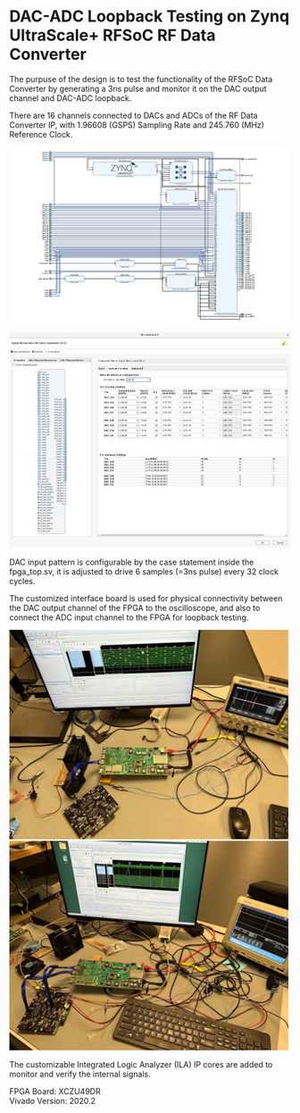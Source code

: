 # DAC-ADC Loopback Testing on Zynq UltraScale+ RFSoC RF Data Converter

The purpuse of the design is to test the functionality of the RFSoC Data Converter by generating a 3ns pulse and monitor it on the DAC output channel and DAC-ADC loopback.

There are 16 channels connected to DACs and ADCs of the RF Data Converter IP, with 1.96608 (GSPS) Sampling Rate and 245.760 (MHz) Reference Clock.

<p align="center">  
<img src="BD_01.JPG" width=1000>  

<p align="center">   
<img src="IP_01.JPG" width=700>  
  
DAC input pattern is configurable by the case statement inside the fpga_top.sv, it is adjusted to drive 6 samples (=3ns pulse) every 32 clock cycles.

The customized interface board is used for physical connectivity between the DAC output channel of the FPGA to the oscilloscope, and also to connect the ADC input channel to the FPGA for loopback testing.

<img src="PIC_01.jpg" width=500>  <img src="PIC_02.jpg" width=500>  

The customizable Integrated Logic Analyzer (ILA) IP cores are added to monitor and verify the internal signals.


FPGA Board: XCZU49DR
\
Vivado Version: 2020.2
